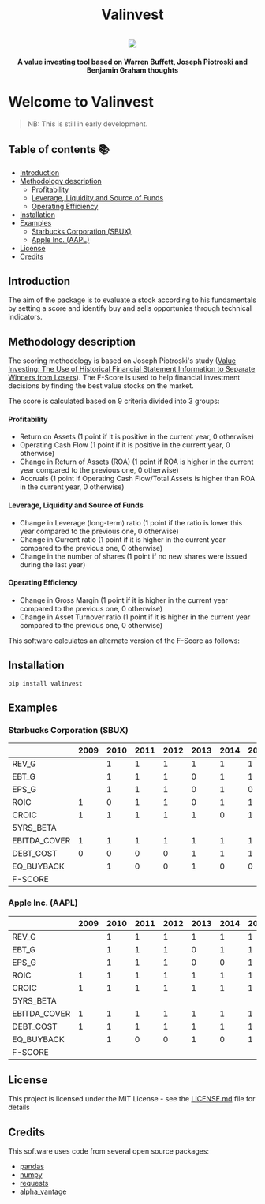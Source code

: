<h1 align="center">
  <br>
  <strong>Valinvest</strong>
  <br>
  <br>
  <img src="https://imgs.xkcd.com/comics/technical_analysis_2x.png" />
</h1>

<h4 align="center">A value investing tool based on Warren Buffett, Joseph Piotroski and Benjamin Graham thoughts</h4>

# Welcome to Valinvest <!-- omit in toc -->

> NB: This is still in early development.

## Table of contents :books: <!-- omit in toc -->

- [Introduction](#introduction)
- [Methodology description](#methodology-description)
    - [Profitability](#profitability)
    - [Leverage, Liquidity and Source of Funds](#leverage-liquidity-and-source-of-funds)
    - [Operating Efficiency](#operating-efficiency)
- [Installation](#installation)
- [Examples](#examples)
  - [Starbucks Corporation (SBUX)](#starbucks-corporation-sbux)
  - [Apple Inc. (AAPL)](#apple-inc-aapl)
- [License](#license)
- [Credits](#credits)

## Introduction

The aim of the package is to evaluate a stock according to his fundamentals by setting a score and identify buy and sells opportunies through technical indicators.

## Methodology description

The scoring methodology is based on Joseph Piotroski's study ([Value Investing: The Use of Historical Financial Statement Information to Separate Winners from Losers](http://www.chicagobooth.edu/~/media/FE874EE65F624AAEBD0166B1974FD74D.pdf)). The F-Score is used to help financial investment decisions by finding the best value stocks on the market.<br>

The score is calculated based on 9 criteria divided into 3 groups:

#### Profitability

- Return on Assets (1 point if it is positive in the current year, 0 otherwise)
- Operating Cash Flow (1 point if it is positive in the current year, 0 otherwise)
- Change in Return of Assets (ROA) (1 point if ROA is higher in the current year compared to the previous one, 0 otherwise)
- Accruals (1 point if Operating Cash Flow/Total Assets is higher than ROA in the current year, 0 otherwise)

#### Leverage, Liquidity and Source of Funds

- Change in Leverage (long-term) ratio (1 point if the ratio is lower this year compared to the previous one, 0 otherwise)
- Change in Current ratio (1 point if it is higher in the current year compared to the previous one, 0 otherwise)
- Change in the number of shares (1 point if no new shares were issued during the last year)

#### Operating Efficiency

- Change in Gross Margin (1 point if it is higher in the current year compared to the previous one, 0 otherwise)
- Change in Asset Turnover ratio (1 point if it is higher in the current year compared to the previous one, 0 otherwise)

This software calculates an alternate version of the F-Score as follows:

## Installation

`pip install valinvest`

## Examples

### Starbucks Corporation (SBUX)

|              | 2009 | 2010 | 2011 | 2012 | 2013 | 2014 | 2015 | 2016 | 2017 | 2018 | 2019 | Score |
| ------------ | ---- | ---- | ---- | ---- | ---- | ---- | ---- | ---- | ---- | ---- | ---- | ----- |
| REV_G        |      | 1    | 1    | 1    | 1    | 1    | 1    | 1    | 1    | 1    | 1    | 1     |
| EBT_G        |      | 1    | 1    | 1    | 0    | 1    | 1    | 1    | 0    | 0    | 1    | 0.7   |
| EPS_G        |      | 1    | 1    | 1    | 0    | 1    | 0    | 1    | 1    | 1    | 0    | 0.7   |
| ROIC         | 1    | 0    | 1    | 1    | 0    | 1    | 1    | 1    | 1    | 1    | 1    | 0.8   |
| CROIC        | 1    | 1    | 1    | 1    | 1    | 0    | 1    | 1    | 1    | 1    | 1    | 0.9   |
| 5YRS_BETA    |      |      |      |      |      |      |      |      |      |      |      | 1     |
| EBITDA_COVER | 1    | 1    | 1    | 1    | 1    | 1    | 1    | 1    | 1    | 1    | 1    | 1     |
| DEBT_COST    | 0    | 0    | 0    | 0    | 1    | 1    | 1    | 1    | 1    | 1    | 1    | 0.7   |
| EQ_BUYBACK   |      | 1    | 0    | 0    | 1    | 0    | 0    | 1    | 1    | 1    | 1    | 0.6   |
| F-SCORE      |      |      |      |      |      |      |      |      |      |      |      | 7.4   |

### Apple Inc. (AAPL)

|              | 2009 | 2010 | 2011 | 2012 | 2013 | 2014 | 2015 | 2016 | 2017 | 2018 | 2019 | Score |
| ------------ | ---- | ---- | ---- | ---- | ---- | ---- | ---- | ---- | ---- | ---- | ---- | ----- |
| REV_G        |      | 1    | 1    | 1    | 1    | 1    | 1    | 0    | 1    | 1    | 0    | 0.8   |
| EBT_G        |      | 1    | 1    | 1    | 0    | 1    | 1    | 0    | 1    | 1    | 0    | 0.7   |
| EPS_G        |      | 1    | 1    | 1    | 0    | 0    | 1    | 0    | 1    | 1    | 0    | 0.6   |
| ROIC         | 1    | 1    | 1    | 1    | 1    | 1    | 1    | 1    | 1    | 1    | 1    | 1     |
| CROIC        | 1    | 1    | 1    | 1    | 1    | 1    | 1    | 1    | 1    | 1    | 1    | 1     |
| 5YRS_BETA    |      |      |      |      |      |      |      |      |      |      |      | 0     |
| EBITDA_COVER | 1    | 1    | 1    | 1    | 1    | 1    | 1    | 1    | 1    | 1    | 1    | 1     |
| DEBT_COST    | 1    | 1    | 1    | 1    | 1    | 1    | 1    | 1    | 1    | 1    | 1    | 1     |
| EQ_BUYBACK   |      | 1    | 0    | 0    | 1    | 0    | 1    | 1    | 1    | 1    | 1    | 0.7   |
| F-SCORE      |      |      |      |      |      |      |      |      |      |      |      | 6.8   |

## License

This project is licensed under the MIT License - see the [LICENSE.md](https://github.com/astro30/valinvest/blob/master/LICENSE) file for details

## Credits

This software uses code from several open source packages:

- [pandas](http://pandas.pydata.org)
- [numpy](http://numpy.pydata.org)
- [requests](https://requests.readthedocs.io/en/master/)
- [alpha_vantage](https://github.com/RomelTorres/alpha_vantage)

